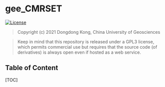 # gee_CMRSET

[![License](http://img.shields.io/badge/license-GPL%20%28%3E=%203%29-brightgreen.svg?style=flat)](http://www.gnu.org/licenses/gpl-3.0.html)

>  Copyright (c) 2021 Dongdong Kong, China University of Geosciences

> Keep in mind that this repository is released under a GPL3 license, 
> which permits commercial use but requires that the source code (of
> derivatives) is always open even if hosted as a web service.

## Table of Content
[TOC]
